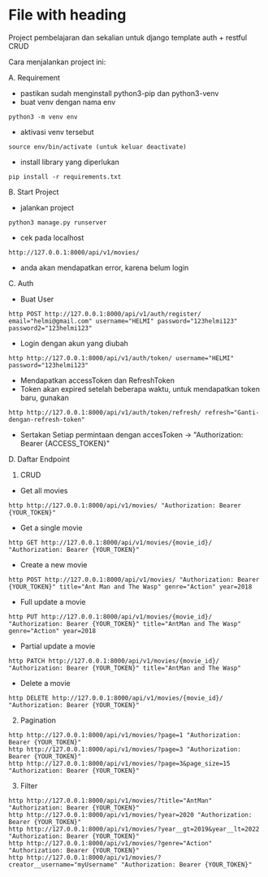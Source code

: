 # File with heading

Project pembelajaran dan sekalian untuk django template auth + restful CRUD

Cara menjalankan project ini:

A. Requirement

- pastikan sudah menginstall python3-pip dan python3-venv
- buat venv dengan nama env

```
python3 -m venv env
```

- aktivasi venv tersebut

```
source env/bin/activate (untuk keluar deactivate)
```

- install library yang diperlukan 

```
pip install -r requirements.txt
```

B. Start Project

- jalankan project

```
python3 manage.py runserver
```

- cek pada localhost

```
http://127.0.0.1:8000/api/v1/movies/
```

- anda akan mendapatkan error, karena belum login

C. Auth

- Buat User 

```
http POST http://127.0.0.1:8000/api/v1/auth/register/ email="helmi@gmail.com" username="HELMI" password="123helmi123" password2="123helmi123"
```

- Login dengan akun yang diubah

```
http http://127.0.0.1:8000/api/v1/auth/token/ username="HELMI" password="123helmi123"
```

- Mendapatkan accessToken dan RefreshToken
- Token akan expired setelah beberapa waktu, untuk mendapatkan token baru, gunakan

```
http http://127.0.0.1:8000/api/v1/auth/token/refresh/ refresh="Ganti-dengan-refresh-token"
```

- Sertakan Setiap permintaan dengan accesToken -> "Authorization: Bearer {ACCESS_TOKEN}"

D. Daftar Endpoint

1. CRUD

- Get all movies

```
http http://127.0.0.1:8000/api/v1/movies/ "Authorization: Bearer {YOUR_TOKEN}" 
```

- Get a single movie

```
http GET http://127.0.0.1:8000/api/v1/movies/{movie_id}/ "Authorization: Bearer {YOUR_TOKEN}" 
```

- Create a new movie

```
http POST http://127.0.0.1:8000/api/v1/movies/ "Authorization: Bearer {YOUR_TOKEN}" title="Ant Man and The Wasp" genre="Action" year=2018 
```

- Full update a movie

```
http PUT http://127.0.0.1:8000/api/v1/movies/{movie_id}/ "Authorization: Bearer {YOUR_TOKEN}" title="AntMan and The Wasp" genre="Action" year=2018
```

- Partial update a movie

```
http PATCH http://127.0.0.1:8000/api/v1/movies/{movie_id}/ "Authorization: Bearer {YOUR_TOKEN}" title="AntMan and The Wasp" 
```

- Delete a movie

```
http DELETE http://127.0.0.1:8000/api/v1/movies/{movie_id}/ "Authorization: Bearer {YOUR_TOKEN}"
```

2. Pagination

```
http http://127.0.0.1:8000/api/v1/movies/?page=1 "Authorization: Bearer {YOUR_TOKEN}"
http http://127.0.0.1:8000/api/v1/movies/?page=3 "Authorization: Bearer {YOUR_TOKEN}"
http http://127.0.0.1:8000/api/v1/movies/?page=3&page_size=15 "Authorization: Bearer {YOUR_TOKEN}"
```

3. Filter

```
http http://127.0.0.1:8000/api/v1/movies/?title="AntMan" "Authorization: Bearer {YOUR_TOKEN}"
http http://127.0.0.1:8000/api/v1/movies/?year=2020 "Authorization: Bearer {YOUR_TOKEN}"
http http://127.0.0.1:8000/api/v1/movies/?year__gt=2019&year__lt=2022 "Authorization: Bearer {YOUR_TOKEN}"
http http://127.0.0.1:8000/api/v1/movies/?genre="Action" "Authorization: Bearer {YOUR_TOKEN}"
http http://127.0.0.1:8000/api/v1/movies/?creator__username="myUsername" "Authorization: Bearer {YOUR_TOKEN}"
```